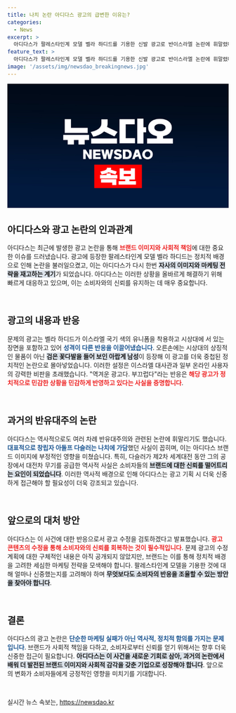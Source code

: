```yaml
---
title: 나치 논란 아디다스 광고의 급변한 이유는?
categories:
  - News
excerpt: >
  아디다스가 팔레스타인계 모델 벨라 하디드를 기용한 신발 광고로 반이스라엘 논란에 휘말렸다. 불거진 역사적 맥락 속에서 아디다스는 광고 수정 여부를 검토 중이다.
feature_text: >
  아디다스가 팔레스타인계 모델 벨라 하디드를 기용한 신발 광고로 반이스라엘 논란에 휘말렸다. 불거진 역사적 맥락 속에서 아디다스는 광고 수정 여부를 검토 중이다.
image: '/assets/img/newsdao_breakingnews.jpg'
---
```


<p><img src="/assets/img/newsdao_breakingnews.jpg" alt="flaretime 속보" /></p>

<h2 data-ke-size="size26">아디다스와 광고 논란의 인과관계</h2>

<p data-ke-size="size16">아디다스는 최근에 발생한 광고 논란을 통해 <b><span style="color: #ee2323;">브랜드 이미지와 사회적 책임</span></b>에 대한 중요한 이슈를 드러냈습니다. 광고에 등장한 팔레스타인계 모델 벨라 하디드는 정치적 배경으로 인해 논란을 불러일으켰고, 이는 아디다스가 다시 한번 <b><span style="background-color: #21538527;">자사의 이미지와 마케팅 전략을 재고하는 계기</span></b>가 되었습니다. 아디다스는 이러한 상황을 올바르게 해결하기 위해 빠르게 대응하고 있으며, 이는 소비자와의 신뢰를 유지하는 데 매우 중요합니다.</p>

<p data-ke-size="size16">&nbsp;</p>

<h2 data-ke-size="size26">광고의 내용과 반응</h2>

<p data-ke-size="size16">문제의 광고는 벨라 하디드가 이스라엘 국기 색의 유니폼을 착용하고 시상대에 서 있는 장면을 포함하고 있어 <b><span style="color: #1a5490;">성격이 다른 반응을 이끌어냈습니다</span></b>. 오른손에는 시상대의 상징적인 물품이 아닌 <b><span style="background-color: #21538527;">검은 꽃다발을 들어 보인 아랍계 남성</span></b>이 등장해 이 광고를 더욱 중첩된 정치적인 논란으로 몰아넣었습니다. 이러한 설정은 이스라엘 대사관과 일부 온라인 사용자의 강력한 비판을 초래했습니다. "역겨운 광고다. 부끄럽다"라는 반응은 <b><span style="color: #ee2323;">해당 광고가 정치적으로 민감한 상황을 민감하게 반영하고 있다는 사실을 증명합니다</span></b>.</p>

<p data-ke-size="size16">&nbsp;</p>

<h2 data-ke-size="size26">과거의 반유대주의 논란</h2>

<p data-ke-size="size16">아디다스는 역사적으로도 여러 차례 반유대주의와 관련된 논란에 휘말리기도 했습니다. <b><span style="color: #1a5490;">대표적으로 창립자 아돌프 다슬러는 나치에 가담</span></b>했던 사실이 꼽히며, 이는 아디다스 브랜드 이미지에 부정적인 영향을 미쳤습니다. 특히, 다슬러가 제2차 세계대전 동안 그의 공장에서 대전차 무기를 공급한 역사적 사실은 소비자들의 <b><span style="background-color: #21538527;">브랜드에 대한 신뢰를 떨어트리는 요인이 되었습니다</span></b>. 이러한 역사적 배경으로 인해 아디다스는 광고 기획 시 더욱 신중하게 접근해야 할 필요성이 더욱 강조되고 있습니다.</p>

<p data-ke-size="size16">&nbsp;</p>

<h2 data-ke-size="size26">앞으로의 대처 방안</h2>

<p data-ke-size="size16">아디다스는 이 사건에 대한 반응으로서 광고 수정을 검토하겠다고 발표했습니다. <b><span style="color: #ee2323;">광고 콘텐츠의 수정을 통해 소비자와의 신뢰를 회복하는 것이 필수적입니다</span></b>. 문제 광고의 수정 계획에 대한 구체적인 내용은 아직 공개되지 않았지만, 브랜드는 이를 통해 정치적 배경을 고려한 세심한 마케팅 전략을 모색해야 합니다. 팔레스타인계 모델을 기용한 것에 대해 얼마나 신중했는지를 고려해야 하며 <b><span style="background-color: #21538527;">무엇보다도 소비자의 반응을 조율할 수 있는 방안을 찾아야 합니다</span></b>.</p>

<p data-ke-size="size16">&nbsp;</p>

<h2 data-ke-size="size26">결론</h2>

<p data-ke-size="size16">아디다스의 광고 논란은 <b><span style="color: #1a5490;">단순한 마케팅 실패가 아닌 역사적, 정치적 함의를 가지는 문제입니다</span></b>. 브랜드가 사회적 책임을 다하고, 소비자로부터 신뢰를 얻기 위해서는 향후 더욱 신중한 접근이 필요합니다. <b><span style="background-color: #21538527;">아디다스는 이 사건을 새로운 기회로 삼아, 과거의 논란에서 배워 더 발전된 브랜드 이미지와 사회적 감각을 갖춘 기업으로 성장해야 합니다</span></b>. 앞으로의 변화가 소비자들에게 긍정적인 영향을 미치기를 기대합니다.</p>

<p data-ke-size="size16">&nbsp;</p>
실시간 뉴스 속보는, <a href="https://newsdao.kr" rel="dofollow">https://newsdao.kr</a>


